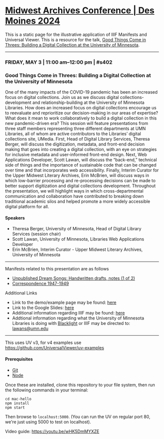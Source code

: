 # [Midwest Archives Conference | Des Moines 2024](https://www.midwestarchives.org/2024-mac-annual-meeting)

This is a static page for the illustrative application of IIIF Manifests and Universal Viewer. This is a resource for the talk, [Good Things Come in Threes: Building a Digital Collection at the
University of Minnesota](https://midwestarc.memberclicks.net/assets/documents/MeetingPrograms/MAC_SpringProgram_2024_FINAL.pdf).
<hr>

### FRIDAY, MAY 3 | 11:00 am–12:00 pm | #s402

### Good Things Come in Threes: Building a Digital Collection at the University of Minnesota

One of the many impacts of the COVID-19 pandemic has been an increased focus on digital collections. Join us as we discuss digital collections-development and relationship-building at the University of Minnesota Libraries. How does an increased focus on digital collections encourage us to reevaluate and reprioritize our decision-making in our areas of expertise? What does it mean to work collaboratively to build a digital collection in this new pandemic-driven era? This session will feature presentations from three staff members representing three different departments at UMN Libraries, all of whom are active contributors to the Libraries’ digital collections site, UMedia. First, Head of Digital Library Services, Theresa Berger, will discuss the digitization, metadata, and front-end decision making that goes into creating a digital collection, with an eye on strategies for inclusive metadata and user-informed front-end design. Next, Web Applications Developer, Scott Lawan, will discuss the “back-end,” technical side of things and the importance of sustainable code that can be changed over time and that incorporates web accessibility. Finally, Interim Curator for the Upper Midwest Literary Archives, Erin McBrien, will discuss ways in which low-barrier processing and re-processing decisions can be made to better support digitization and digital collections development. Throughout the presentation, we will highlight ways in which cross-departmental communication and collaboration have contributed to breaking down traditional academic silos and helped promote a more widely accessible digital platform for all.

#### Speakers
- Theresa Berger, University of Minnesota, Head of Digital Library Services (session chair)
- Scott Lawan, University of Minnesota, Libraries Web Applications Developer
- Erin McBrien, Interim Curator - Upper Midwest Literary Archives, University of Minnesota

<hr>

Manifests related to this presentation are as follows
- [Unpublished Dream Songs: Handwritten drafts, notes (1 of 2)](https://sourslaw.github.io/j_berryman_compound/manifests/mac-mockup-compound-dream.json)
- [Correspondence 1947-1949](https://sourslaw.github.io/j_berryman_pound/manifests/mac-mockup-compound-pound.json)

Additional Links
- Link to the demo/example page may be found: [here](https://sourslaw.github.io/mac_hello/)
- Link to the Google Slides: [here](https://docs.google.com/presentation/d/1g1DuYgFLtK3Z34LxC3J5fZnS9lgRrgqeUIXNI9IJHKk/edit?usp=sharing)
- Additional information regarding IIIF may be found: [here](https://iiif.io/)
- Addtional information regarding what the University of Minnesota Libraries is doing with [Blacklight](https://github.com/projectblacklight/blacklight) or IIIF may be directed to: [lawans@umn.edu](mailto:lawans@umn.edu)

---

This uses UV v3, for v4 examples use https://github.com/UniversalViewer/uv-examples

#### Prerequisites
- [Git](https://git-scm.com/)
- [Node](https://nodejs.org/)

Once these are installed, clone this repository to your file system, then run the following commands in your terminal:

```
cd mac-hello
npm install
npm start
```

Then browse to `localhost:5000`. (You can run the UV on regular port 80, we're just using 5000 to test on localhost).

Video guide: https://youtu.be/wHK5DmMYXZE
